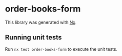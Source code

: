 # order-books-form

This library was generated with [Nx](https://nx.dev).

## Running unit tests

Run `nx test order-books-form` to execute the unit tests.
